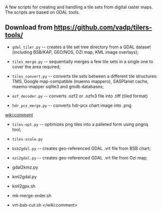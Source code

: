 A few scripts for creating and handling a tile sets from digital raster maps. The scripts are based on GDAL tools.

Download from https://github.com/vadp/tilers-tools/
----
 * `gdal_tiler.py` -- creates a tile set tree directory from a GDAL dataset (including BSB/KAP, GEO/NOS, OZI map, KML image overlays);

 * `tiles_merge.py` -- sequentially merges a few tile sets in a single one to cover the area required;
 * `tiles_convert.py` -- converts tile sets between a different tile structures: TMS, Google map-compatible (maemo mappero), SASPlanet cache, maemo-mapper sqlite3 and gmdb databases;

 * `ozf_decoder.py` -- converts .ozf2 or .ozfx3 file into .tiff (tiled format)
 * `hdr_pcx_merge.py` -- converts hdr-pcx chart image into .png

<wiki:comment>
 * `tiles-opt.py` -- optimizes png tiles into a palleted form using pngnq tool;
 * `tiles-scale.py`

 * `bsb2gdal.py` -- creates geo-referenced GDAL .vrt file from BSB chart;
 * `ozi2gdal.py` -- creates geo-referenced GDAL .vrt file from Ozi map;
 * gdal2kmz.py
 * kml2gdal.py
 * kml2gpx.sh
 * mk-merge-order.sh
 * vrt-bsb-cut.sh
</wiki:comment>
